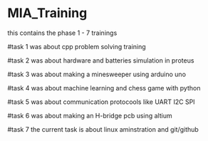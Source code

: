 # MIA_Training

this contains the phase 1 - 7 trainings

#task 1 was about cpp problem solving training

#task 2 was about hardware and batteries simulation in proteus

#task 3 was about making a minesweeper using arduino uno

#task 4 was about machine learning and chess game with python

#task 5 was about communication protocools like UART I2C SPI 

#task 6 was about making an H-bridge pcb using altium

#task 7 the current task is about linux aminstration and git/github 
